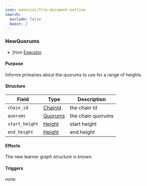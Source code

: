 ```yaml
---
icon: material/file-document-outline
search:
  exclude: false
  boost: 2
---
```


### NewQuorums

<!-- --8<-- [start:purpose] -->
- _from_ [Executor]()

#### Purpose

Informs primaries about the quorums to use for a range of heights.
<!-- epochs? see https://github.com/anoma/specs/issues/180  -->
<!-- --8<-- [end:purpose] -->
<!-- --8<-- [start:details] -->

#### Structure

| Field | Type | Description |
| ----- | ---- | ----------- |
| `chain_id` | [ChainId](./../types/allofthem/index.md#ChainId) | the chain Id |
| `quorums` | [Quorums](./../types/allofthem/index.md#Quorums) | the chain quorums |
| `start_height` | [Height](./../types/allofthem/index.md#Height) | start height |
| `end_height` | [Height](./../types/allofthem/index.md#Height) | end height |

#### Effects

The new learner graph structure is known.

#### Triggers

_none_

<!-- --8<-- [end:details] -->
<!--
```rust
struct NewQuorums {
  chain_id : ChainId,
  quorums : Quorums,
  start_height : Height,
  end_height : Height,
}
```
-->